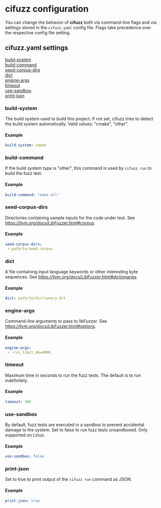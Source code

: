 # cifuzz configuration
You can change the behavior of **cifuzz** both via command-line flags
and via settings stored in the `cifuzz.yaml` config file. Flags take
precedence over the respective config file setting.

## cifuzz.yaml settings

[build-system](#build-system) <br/>
[build-command](#build-command) <br/>
[seed-corpus-dirs](#seed-corpus-dirs) <br/>
[dict](#dict) <br/>
[engine-args](#engine-args) <br/>
[timeout](#timeout) <br/>
[use-sandbox](#use-sandbox) <br/>
[print-json](#print-json) <br/>

<a id="build-system"></a>

### build-system

The build system used to build this project. If not set, cifuzz tries
to detect the build system automatically.
Valid values: "cmake", "other".

#### Example

```yaml
build-system: cmake
```

<a id="build-command"></a>

### build-command

If the build system type is "other", this command is used by
`cifuzz run` to build the fuzz test.

#### Example

```yaml
build-command: "make all"
```

<a id="seed-corpus-dirs"></a>

### seed-corpus-dirs

Directories containing sample inputs for the code under test.
See https://llvm.org/docs/LibFuzzer.html#corpus.

#### Example

```yaml
seed-corpus-dirs:
 - path/to/seed-corpus
```

<a id="dict"></a>

### dict

A file containing input language keywords or other interesting byte
sequences.
See https://llvm.org/docs/LibFuzzer.html#dictionaries.

#### Example
```yaml
dict: path/to/dictionary.dct
```

<a id="engine-args"></a>

### engine-args
Command-line arguments to pass to libFuzzer.
See https://llvm.org/docs/LibFuzzer.html#options.

#### Example
```yaml
engine-args:
 - -rss_limit_mb=4096
```

<a id="timeout"></a>

### timeout

Maximum time in seconds to run the fuzz tests. The default is to run
indefinitely.

#### Example
```yaml
timeout: 300
```

<a id="use-sandbox"></a>

### use-sandbox

By default, fuzz tests are executed in a sandbox to prevent accidental
damage to the system. Set to false to run fuzz tests unsandboxed.
Only supported on Linux.

#### Example
```yaml
use-sandbox: false
```

<a id="print-json"></a>

### print-json

Set to true to print output of the `cifuzz run` command as JSON.

#### Example
```yaml
print-json: true
```
